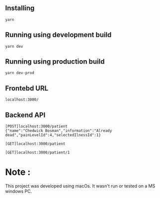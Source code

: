 ## Installing

```
yarn 
```

## Running using development build 

```
yarn dev 
```

## Running using production build 

```
yarn dev-prod 
```

## Frontebd URL
```
localhost:3000/
```


## Backend API
```
[POST]localhost:3000/patient
{"name":"Chedwick Bosman","information":"Already dead","painLevelId":4,"selectedIlnessId":1}

```
```
[GET]localhost:3000/patient

```
```
[GET]localhost:3000/patient/1
```

# Note :
This project was developed using macOs. It wasn't run or tested on a MS windows PC.
